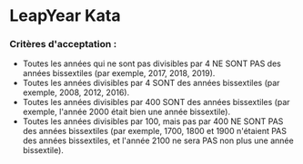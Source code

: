 # LeapYear Kata


### Critères d'acceptation :

- Toutes les années qui ne sont pas divisibles par 4 NE SONT PAS des années bissextiles (par exemple, 2017, 2018, 2019).
- Toutes les années divisibles par 4 SONT des années bissextiles (par exemple, 2008, 2012, 2016).
- Toutes les années divisibles par 400 SONT des années bissextiles (par exemple, l'année 2000 était bien une année bissextile).
- Toutes les années divisibles par 100, mais pas par 400 NE SONT PAS des années bissextiles (par exemple, 1700, 1800 et 1900 n'étaient PAS des années bissextiles, et l'année 2100 ne sera PAS non plus une année bissextile).


